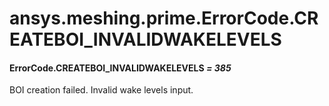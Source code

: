 # ansys.meshing.prime.ErrorCode.CREATEBOI_INVALIDWAKELEVELS

#### ErrorCode.CREATEBOI_INVALIDWAKELEVELS *= 385*

BOI creation failed. Invalid wake levels input.

<!-- !! processed by numpydoc !! -->

